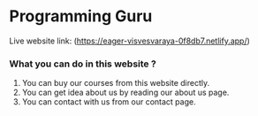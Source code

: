 # Programming Guru

Live website link: (https://eager-visvesvaraya-0f8db7.netlify.app/)

### What you can do in this website ?
1. You can buy our courses from this website directly.
2. You can get idea about us by reading our about us page.
3. You can contact with us from our contact page.
